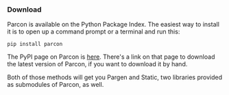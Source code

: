 ### Download

Parcon is available on the Python Package Index. The easiest way to install it is to open up a command prompt or a terminal and run this:

	pip install parcon

The PyPI page on Parcon is <a href="http://pypi.python.org/pypi?:action=search&term=parcon">here</a>. There's a link on that page to download the latest version of Parcon, if you want to download it by hand.

Both of those methods will get you Pargen and Static, two libraries provided as submodules of Parcon, as well.
